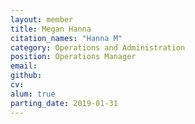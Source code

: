```yaml
---
layout: member
title: Megan Hanna
citation_names: "Hanna M"
category: Operations and Administration
position: Operations Manager
email:
github: 
cv:
alum: true
parting_date: 2019-01-31
---
```


